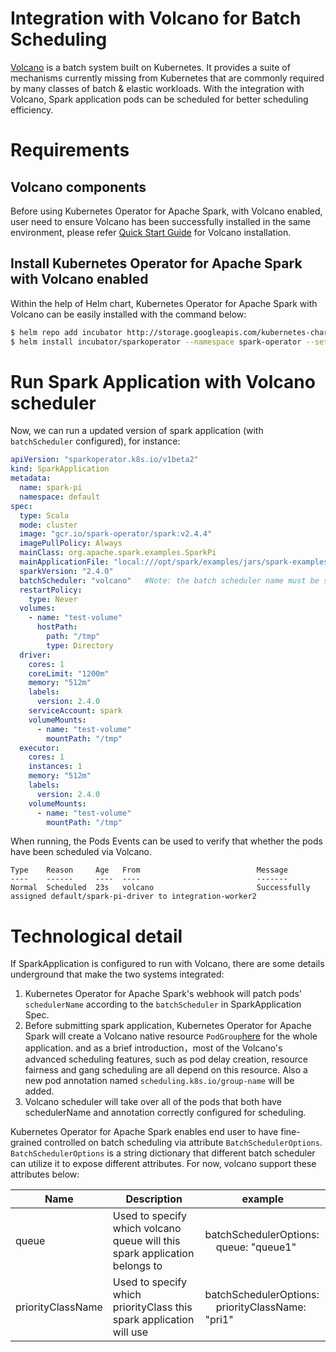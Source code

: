 # Integration with Volcano for Batch Scheduling

[Volcano](https://github.com/volcano-sh/volcano) is a batch system built on Kubernetes. It provides a suite of mechanisms
currently missing from Kubernetes that are commonly required by many classes
of batch & elastic workloads.
With the integration with Volcano, Spark application pods can be scheduled for better scheduling efficiency.
# Requirements

## Volcano components

Before using Kubernetes Operator for Apache Spark, with Volcano enabled, user need to ensure Volcano has been successfully installed in the
same environment, please refer [Quick Start Guide](https://github.com/volcano-sh/volcano#quick-start-guide) for Volcano installation.

## Install Kubernetes Operator for Apache Spark with Volcano enabled

Within the help of Helm chart, Kubernetes Operator for Apache Spark with Volcano can be easily installed with the command below:
```bash
$ helm repo add incubator http://storage.googleapis.com/kubernetes-charts-incubator
$ helm install incubator/sparkoperator --namespace spark-operator --set enableBatchScheduler=true
```

# Run Spark Application with Volcano scheduler

Now, we can run a updated version of spark application (with `batchScheduler` configured), for instance:
```yaml
apiVersion: "sparkoperator.k8s.io/v1beta2"
kind: SparkApplication
metadata:
  name: spark-pi
  namespace: default
spec:
  type: Scala
  mode: cluster
  image: "gcr.io/spark-operator/spark:v2.4.4"
  imagePullPolicy: Always
  mainClass: org.apache.spark.examples.SparkPi
  mainApplicationFile: "local:///opt/spark/examples/jars/spark-examples_2.11-2.4.0.jar"
  sparkVersion: "2.4.0"
  batchScheduler: "volcano"   #Note: the batch scheduler name must be specified with `volcano`
  restartPolicy:
    type: Never
  volumes:
    - name: "test-volume"
      hostPath:
        path: "/tmp"
        type: Directory
  driver:
    cores: 1
    coreLimit: "1200m"
    memory: "512m"        
    labels:
      version: 2.4.0
    serviceAccount: spark
    volumeMounts:
      - name: "test-volume"
        mountPath: "/tmp"
  executor:
    cores: 1
    instances: 1
    memory: "512m"    
    labels:
      version: 2.4.0
    volumeMounts:
      - name: "test-volume"
        mountPath: "/tmp"
```
When running, the Pods Events can be used to verify that whether the pods have been scheduled via Volcano.
```
Type    Reason     Age   From                          Message
----    ------     ----  ----                          -------
Normal  Scheduled  23s   volcano                       Successfully assigned default/spark-pi-driver to integration-worker2
```

# Technological detail

If SparkApplication is configured to run with Volcano, there are some details underground that make the two systems integrated:

1. Kubernetes Operator for Apache Spark's webhook will patch pods' `schedulerName` according to the `batchScheduler` in SparkApplication Spec.
2. Before submitting spark application, Kubernetes Operator for Apache Spark will create a Volcano native resource 
   `PodGroup`[here](https://github.com/volcano-sh/volcano/blob/a8fb05ce6c6902e366cb419d6630d66fc759121e/pkg/apis/scheduling/v1alpha2/types.go#L93) for the whole application.
   and as a brief introduction，most of the Volcano's advanced scheduling features, such as pod delay creation, resource fairness and gang scheduling are all depend on this resource. 
   Also a new pod annotation named `scheduling.k8s.io/group-name` will be added.
3. Volcano scheduler will take over all of the pods that both have schedulerName and annotation correctly configured for scheduling.


Kubernetes Operator for Apache Spark enables end user to have fine-grained controlled on batch scheduling via attribute `BatchSchedulerOptions`. `BatchSchedulerOptions` is a string dictionary
that different batch scheduler can utilize it to expose different attributes.
For now, volcano support these attributes below:

| Name  | Description                                                                | example                                                        |
|-------|----------------------------------------------------------------------------|----------------------------------------------------------------|
| queue | Used to specify which volcano queue will this spark application belongs to |  batchSchedulerOptions:<br/>  &nbsp; &nbsp; queue: "queue1" |
| priorityClassName | Used to specify which priorityClass this spark application will use        |  batchSchedulerOptions:<br/>  &nbsp; &nbsp; priorityClassName: "pri1" |

